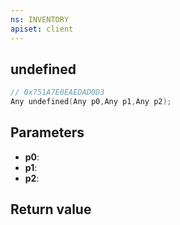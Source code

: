 ```yaml
---
ns: INVENTORY
apiset: client
---
```

## undefined

```c
// 0x751A7E0EAEDAD0D3
Any undefined(Any p0,Any p1,Any p2);
```


## Parameters
* **p0**:
* **p1**:
* **p2**:

## Return value